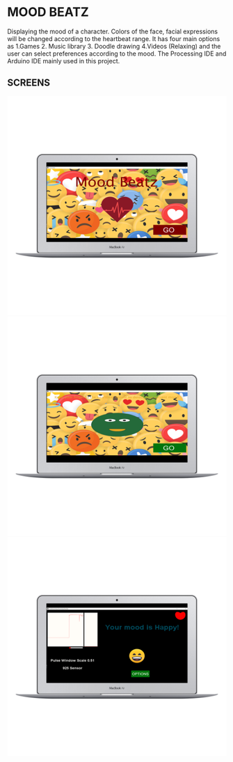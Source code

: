 # MOOD BEATZ
Displaying the mood of a character. Colors of the face, facial expressions will be changed   according to the heartbeat range. It has four main options as 1.Games 2. Music library 3. Doodle drawing 4.Videos (Relaxing) and the  user can select  preferences according to the mood. The Processing IDE and Arduino IDE mainly used in this project.

## SCREENS
![alt Image00](./img/a1.png)
![alt Image00](./img/a2.png)
![alt Image00](./img/a3.png)


